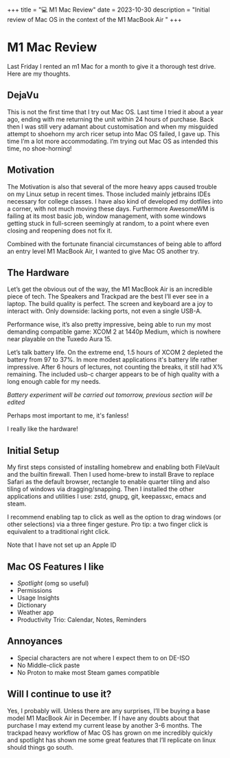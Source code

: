 +++
title = "💻 M1 Mac Review"
date = 2023-10-30
description = "Initial review of Mac OS in the context of the M1 MacBook Air "
+++

# M1 Mac Review


Last Friday I rented an m1 Mac for a month to give it a thorough test drive.
Here are my thoughts.

## DejaVu

This is not the first time that I try out Mac OS.
Last time I tried it about a year ago, ending with me returning the unit within 24 hours of purchase.
Back then I was still very adamant about customisation and when my misguided attempt to shoehorn my arch ricer setup into Mac OS failed, I gave up.
This time I’m a lot more accommodating.
I’m trying out Mac OS as intended this time, no shoe-horning! 

## Motivation

The Motivation is also that several of the more heavy apps caused trouble on my Linux setup in recent times.
Those included mainly jetbrains IDEs necessary for college classes.
I have also kind of developed my dotfiles into a corner, with not much moving these days.
Furthermore AwesomeWM is failing at its most basic job, window management, with some windows getting stuck in full-screen seemingly at random, to a point where even closing and reopening does not fix it.

Combined with the fortunate financial circumstances of being able to afford an entry level M1 MacBook Air, I wanted to give Mac OS  another try.

## The Hardware

Let’s get the obvious out of the way, the M1 MacBook Air is an incredible piece of tech.
The Speakers and Trackpad are the best I’ll ever see in a laptop.
The build quality is perfect.
The screen and keyboard are a joy to interact with.
Only downside: lacking ports, not even a single USB-A.

Performance wise, it’s also pretty impressive, being able to run my most demanding compatible game: XCOM 2 at 1440p Medium, which is nowhere near playable on the Tuxedo Aura 15.

Let’s talk battery life. On the extreme end, 1.5 hours of XCOM 2 depleted the battery from 97 to 37%.
In more modest applications it's battery life rather impressive.
After 6 hours of lectures, not counting the breaks, it still had X% remaining.
The included usb-c charger appears to be of high quality with a long enough cable for my needs.

*Battery experiment will be carried out tomorrow, previous section will be edited*

Perhaps most important to me, it's fanless!

I really like the hardware!

## Initial Setup

My first steps consisted of installing homebrew and enabling both FileVault and the builtin firewall.
Then I used home-brew to install Brave to replace Safari as the default browser, rectangle to enable quarter tiling and also tiling of windows via dragging/snapping.
Then I installed the other applications and utilities I use: zstd, gnupg, git, keepassxc, emacs and steam.

I recommend enabling tap to click as well as the option to drag windows (or other selections) via a three finger gesture.
Pro tip: a two finger click is equivalent to a traditional right click.

Note that I have not set up an Apple ID

## Mac OS Features I like
- *Spotlight* (omg so useful)
- Permissions
- Usage Insights
- Dictionary
- Weather app
- Productivity Trio: Calendar, Notes, Reminders

## Annoyances
- Special characters are not where I expect them to on DE-ISO
- No Middle-click paste
- No Proton to make most Steam games compatible

## Will I continue to use it?

Yes, I probably will.
Unless there are any surprises, I’ll be buying a base model M1 MacBook Air in December.
If I have any doubts about that purchase I may extend my current lease by another 3-6 months.
The trackpad heavy workflow of Mac OS has grown on me incredibly quickly and spotlight has shown me some great features that I’ll replicate on linux should things go south.
